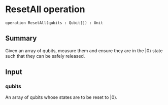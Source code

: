 # ResetAll operation

`operation ResetAll(qubits : Qubit[]) : Unit`

## Summary
Given an array of qubits, measure them and ensure they are in the |0⟩ state
such that they can be safely released.

## Input
### qubits
An array of qubits whose states are to be reset to |0⟩.
